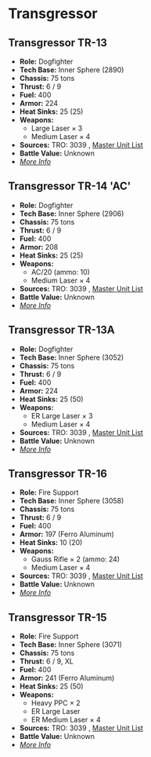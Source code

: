 # Transgressor 

## Transgressor TR-13 

- **Role:** Dogfighter 
- **Tech Base:** Inner Sphere (2890) 
- **Chassis:** 75 tons 
- **Thrust:** 6 / 9 
- **Fuel:** 400 
- **Armor:** 224 
- **Heat Sinks:** 25 (25) 
- **Weapons:** 
  - Large Laser × 3 
  - Medium Laser × 4 
- **Sources:** TRO: 3039 , [Master Unit List](http://masterunitlist.info/Unit/Details/3283) 
- **Battle Value:** Unknown 
- [*More Info*](transgressor/transgressor_tr-13.md) 

## Transgressor TR-14 'AC' 

- **Role:** Dogfighter 
- **Tech Base:** Inner Sphere (2906) 
- **Chassis:** 75 tons 
- **Thrust:** 6 / 9 
- **Fuel:** 400 
- **Armor:** 208 
- **Heat Sinks:** 25 (25) 
- **Weapons:** 
  - AC/20 (ammo: 10) 
  - Medium Laser × 4 
- **Sources:** TRO: 3039 , [Master Unit List](http://masterunitlist.info/Unit/Details/3285) 
- **Battle Value:** Unknown 
- [*More Info*](transgressor/transgressor_tr-14_ac.md) 

## Transgressor TR-13A 

- **Role:** Dogfighter 
- **Tech Base:** Inner Sphere (3052) 
- **Chassis:** 75 tons 
- **Thrust:** 6 / 9 
- **Fuel:** 400 
- **Armor:** 224 
- **Heat Sinks:** 25 (50) 
- **Weapons:** 
  - ER Large Laser × 3 
  - Medium Laser × 4 
- **Sources:** TRO: 3039 , [Master Unit List](http://masterunitlist.info/Unit/Details/3284) 
- **Battle Value:** Unknown 
- [*More Info*](transgressor/transgressor_tr-13a.md) 

## Transgressor TR-16 

- **Role:** Fire Support 
- **Tech Base:** Inner Sphere (3058) 
- **Chassis:** 75 tons 
- **Thrust:** 6 / 9 
- **Fuel:** 400 
- **Armor:** 197 (Ferro Aluminum) 
- **Heat Sinks:** 10 (20) 
- **Weapons:** 
  - Gauss Rifle × 2 (ammo: 24) 
  - Medium Laser × 4 
- **Sources:** TRO: 3039 , [Master Unit List](http://masterunitlist.info/Unit/Details/3287) 
- **Battle Value:** Unknown 
- [*More Info*](transgressor/transgressor_tr-16.md) 

## Transgressor TR-15 

- **Role:** Fire Support 
- **Tech Base:** Inner Sphere (3071) 
- **Chassis:** 75 tons 
- **Thrust:** 6 / 9, XL 
- **Fuel:** 400 
- **Armor:** 241 (Ferro Aluminum) 
- **Heat Sinks:** 25 (50) 
- **Weapons:** 
  - Heavy PPC × 2 
  - ER Large Laser 
  - ER Medium Laser × 4 
- **Sources:** TRO: 3039 , [Master Unit List](http://masterunitlist.info/Unit/Details/3286) 
- **Battle Value:** Unknown 
- [*More Info*](transgressor/transgressor_tr-15.md) 

